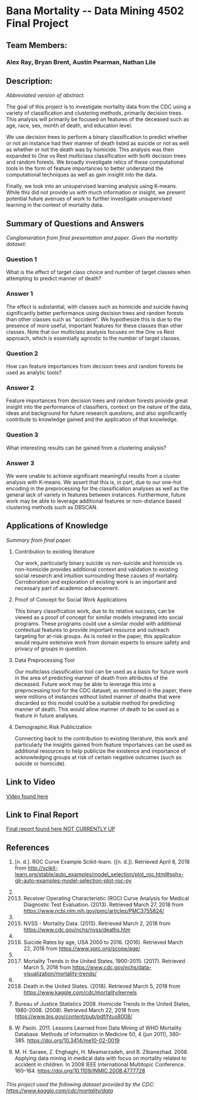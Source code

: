# Bana Mortality -- Data Mining 4502 Final Project

## Team Members:
### Alex Ray, Bryan Brent, Austin Pearman, Nathan Lile

## Description:
<em>Abbreviated version of abstract.</em>

The goal of this project is to investigate mortality data from the CDC using a variety of classification and clustering methods, primarily decision trees. This analysis will primarily be focused on features of the deceased such as age, race, sex, month of death, and education level.

We use decision trees to perform a binary classification to predict whether or not an instance had their manner of death listed as suicide or not as well as whether or not the death was by homicide. This analysis was then expanded to One vs Rest multiclass classification with both decision trees and random forests. We broadly investigate relics of these computational tools in the form of feature importances to better understand the computational techniques as well as gain insight into the data.

Finally, we look into an unsupervised learning analysis using K-means. While this did not provide us with much information or insight, we present potential future avenues of work to further investigate unsupervised learning in the context of mortality data.

## Summary of Questions and Answers
<em>Conglomeration from final presentation and paper.</em>
<em>Given the mortality dataset:</em>
### Question 1
What is the effect of target class choice and number of target classes when attempting to predict manner of death?
### Answer 1
The effect is substantial, with classes such as homicide and suicide having significantly better performance using decision trees and random forests than other classes such as "accident". We hypothesize this is due to the presence of more useful, important features for these classes than other classes. Note that our multiclass analysis focuses on the One vs Rest approach, which is essentially agnostic to the number of target classes.

### Question 2
How can feature importances from decision trees and random forests be used as analytic tools?
### Answer 2
Feature importances from decision trees and random forests provide great insight into the performance of classifiers, context on the nature of the data, ideas and background for future research questions, and also significantly contribute to knowledge gained and the application of that knowledge. 
  
### Question 3
What interesting results can be gained from a clustering analysis?
### Answer 3
We were unable to achieve significant meaningful results from a cluster analysis with K-means. We assert that this is, in part, due to our one-hot encoding in the preprocessing for the classification analyses as well as the general lack of variety in features between instances. Furthermore, future work may be able to leverage additional features or non-distance based clustering methods such as DBSCAN.

## Applications of Knowledge
<em>Summary from final paper.</em>
1. Contribution to existing literature

   Our work, particularly binary suicide vs non-suicide and homicide vs non-homicide provides additional context and validation to existing social research and intuition surrounding these causes of mortality. Corroboration and exploration of existing work is an important and necessary part of academic advancement.
2. Proof of Concept for Social Work Applications

   This binary classification work, due to its relative success, can be viewed as a proof of concept for similar models integrated into social programs. These programs could use a similar model with additional contextual features to provide important resource and outreach targeting for at-risk groups. As is noted in the paper, this application would require extensive work from domain experts to ensure safety and privacy of groups in question.
3. Data Preprocessing Tool

   Our multiclass classification tool can be used as a basis for future work in the area of predicting manner of death from attributes of the deceased. Future work may be able to leverage this into a preprocessing tool for the CDC dataset; as mentioned in the paper, there were millions of instances without listed manner of deaths that were discarded so this model could be a suitable method for predicting manner of death. This would allow manner of death to be used as a feature in future analyses.
4. Demographic Risk Publicization

   Connecting back to the contribution to existing literature, this work and particularly the insights gained from feature importances can be used as additional resources to help publicize the existence and importance of acknowledging groups at risk of certain negative outcomes (such as suicide or homicide).

## Link to Video
[Video found here](23_AnalysisOfDeathInTheUS_Part5.swf)

## Link to Final Report
[Final report found here NOT CURRENTLY UP](23_AnalysisOfDeathInTheUS_Part5.swf)

## References
1. [n. d.]. ROC Curve Example Scikit-learn. ([n. d.]). Retrieved April 8, 2018 from http://scikit-learn.org/stable/auto_examples/model_selection/plot_roc.html#sphx-glr-auto-examples-model-selection-plot-roc-py

2. 2013. Receiver Operating Characteristic (ROC) Curve Analysis for Medical
Diagnostic Test Evaluation. (2013). Retrieved March 27, 2018 from https://www.ncbi.nlm.nih.gov/pmc/articles/PMC3755824/

3. 2015. NVSS - Mortality Data. (2015). Retrieved March 2, 2018 from https://www.cdc.gov/nchs/nvss/deaths.htm

4. 2016. Suicide Rates by age, USA 2000 to 2016. (2016). Retrieved March 22, 2018 from https://www.sprc.org/scope/age/

5. 2017. Mortality Trends in the United States, 1900-2015. (2017). Retrieved March 5, 2018 from https://www.cdc.gov/nchs/data-visualization/mortality-trends/

6. 2018. Death in the United States. (2018). Retrieved March 5, 2018 from https://www.kaggle.com/cdc/mortality/kernels

7. Bureau of Justice Statistics 2008. Homicide Trends in the United States, 1980-2008. (2008). Retrieved March 22, 2018 from https://www.bjs.gov/content/pub/pdf/htus8008/

8. W. Paoin. 2011. Lessons Learned from Data Mining of WHO Mortality Database. Methods of Information in Medicine 50, 4 (jun 2011), 380–385. https://doi.org/10.3414/me10-02-0019

9. M. H. Saraee, Z. Ehghaghi, H. Meamarzadeh, and B. Zibanezhad. 2008. Applying data mining in medical data with focus on mortality related to accident in children. In 2008 IEEE International Multitopic Conference. 160–164. https://doi.org/10.1109/INMIC.2008.4777728

###### This project used the following dataset provided by the CDC: https://www.kaggle.com/cdc/mortality/data

